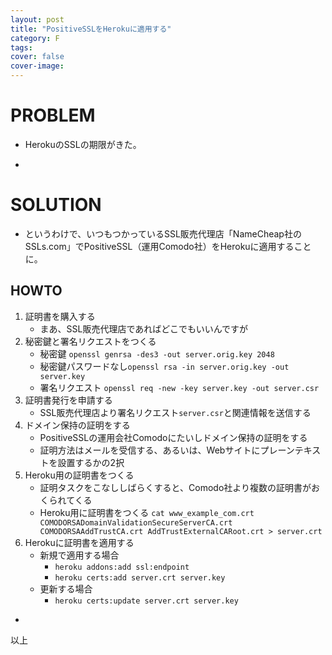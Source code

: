 ```yaml
---
layout: post
title: "PositiveSSLをHerokuに適用する"
category: F
tags:
cover: false
cover-image:
---
```


# PROBLEM
- HerokuのSSLの期限がきた。

-

# SOLUTION
- というわけで、いつもつかっているSSL販売代理店「NameCheap社のSSLs.com」でPositiveSSL（運用Comodo社）をHerokuに適用することに。

## HOWTO
1. 証明書を購入する
    - まあ、SSL販売代理店であればどこでもいいんですが
2. 秘密鍵と署名リクエストをつくる
    - 秘密鍵 `openssl genrsa -des3 -out server.orig.key 2048`
    - 秘密鍵パスワードなし`openssl rsa -in server.orig.key -out server.key`
    - 署名リクエスト `openssl req -new -key server.key -out server.csr`
3. 証明書発行を申請する
    - SSL販売代理店より署名リクエスト`server.csr`と関連情報を送信する
4. ドメイン保持の証明をする
    - PositiveSSLの運用会社Comodoにたいしドメイン保持の証明をする
    - 証明方法はメールを受信する、あるいは、Webサイトにプレーンテキストを設置するかの2択
5. Heroku用の証明書をつくる
    - 証明タスクをこなししばらくすると、Comodo社より複数の証明書がおくられてくる
    - Heroku用に証明書をつくる `cat www_example_com.crt COMODORSADomainValidationSecureServerCA.crt COMODORSAAddTrustCA.crt AddTrustExternalCARoot.crt > server.crt`
6. Herokuに証明書を適用する
    - 新規で適用する場合
        - `heroku addons:add ssl:endpoint`
        - `heroku certs:add server.crt server.key`
    - 更新する場合
        - `heroku certs:update server.crt server.key`

-

以上
